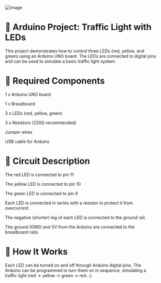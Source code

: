 
![image](https://github.com/user-attachments/assets/acd3485d-e36e-4a43-a6c5-713bdf7ab1ac)

# 🚦 Arduino Project: Traffic Light with LEDs
This project demonstrates how to control three LEDs (red, yellow, and green) using an Arduino UNO board. The LEDs are connected to digital pins and can be used to simulate a basic traffic light system.

# 🧰 Required Components
1 x Arduino UNO board

1 x Breadboard

3 x LEDs (red, yellow, green)

3 x Resistors (220Ω recommended)

Jumper wires

USB cable for Arduino

# 🔌 Circuit Description
The red LED is connected to pin 11

The yellow LED is connected to pin 10

The green LED is connected to pin 9

Each LED is connected in series with a resistor to protect it from overcurrent.

The negative (shorter) leg of each LED is connected to the ground rail.

The ground (GND) and 5V from the Arduino are connected to the breadboard rails.

# 🧠 How It Works
Each LED can be turned on and off through Arduino digital pins. The Arduino can be programmed to turn them on in sequence, simulating a traffic light (red → yellow → green → red...).
